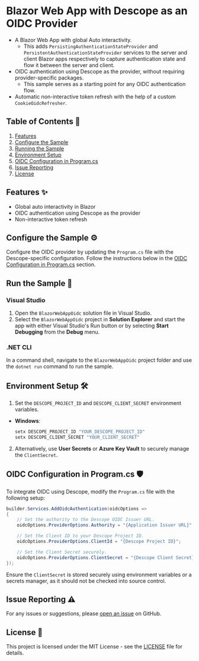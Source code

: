 # Blazor Web App with Descope as an OIDC Provider

- A Blazor Web App with global Auto interactivity.
  - This adds `PersistingAuthenticationStateProvider` and `PersistentAuthenticationStateProvider` services to the server and client Blazor apps respectively to capture authentication state and flow it between the server and client.
- OIDC authentication using Descope as the provider, without requiring provider-specific packages.
  - This sample serves as a starting point for any OIDC authentication flow.
- Automatic non-interactive token refresh with the help of a custom `CookieOidcRefresher`.

## Table of Contents 📝

1. [Features](#features)
2. [Configure the Sample](#configure-the-sample)
3. [Running the Sample](#run-the-sample)
4. [Environment Setup](#environment-setup)
5. [OIDC Configuration in Program.cs](#oidc-configuration-in-programcs)
6. [Issue Reporting](#issue-reporting)
7. [License](#license)

## Features ✨

- Global auto interactivity in Blazor
- OIDC authentication using Descope as the provider
- Non-interactive token refresh

## Configure the Sample ⚙️

Configure the OIDC provider by updating the `Program.cs` file with the Descope-specific configuration. Follow the instructions below in the [OIDC Configuration in Program.cs](#oidc-configuration-in-programcs) section.

## Run the Sample 🚀

### Visual Studio

1. Open the `BlazorWebAppOidc` solution file in Visual Studio.
2. Select the `BlazorWebAppOidc` project in **Solution Explorer** and start the app with either Visual Studio's Run button or by selecting **Start Debugging** from the **Debug** menu.

### .NET CLI

In a command shell, navigate to the `BlazorWebAppOidc` project folder and use the `dotnet run` command to run the sample.

## Environment Setup 🛠️

1. Set the `DESCOPE_PROJECT_ID` and `DESCOPE_CLIENT_SECRET` environment variables.

- **Windows**:
  ```bash
  setx DESCOPE_PROJECT_ID "YOUR_DESCOPE_PROJECT_ID"
  setx DESCOPE_CLIENT_SECRET "YOUR_CLIENT_SECRET"
  ```

2. Alternatively, use **User Secrets** or **Azure Key Vault** to securely manage the `ClientSecret`.

## OIDC Configuration in Program.cs 🛡️

To integrate OIDC using Descope, modify the `Program.cs` file with the following setup:

```csharp
builder.Services.AddOidcAuthentication(oidcOptions =>
{
    // Set the authority to the Descope OIDC Issuer URL.
    oidcOptions.ProviderOptions.Authority = "{Application Issuer URL}";

    // Set the Client ID to your Descope Project ID.
    oidcOptions.ProviderOptions.ClientId = "{Descope Project ID}";

    // Set the Client Secret securely.
    oidcOptions.ProviderOptions.ClientSecret = "{Descope Client Secret}";
});
```

Ensure the `ClientSecret` is stored securely using environment variables or a secrets manager, as it should not be checked into source control.

## Issue Reporting ⚠️

For any issues or suggestions, please [open an issue](https://github.com/descope-sample-apps/blazor-sample-app/issues) on GitHub.

## License 📜

This project is licensed under the MIT License - see the [LICENSE](LICENSE) file for details.
